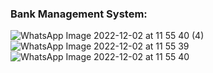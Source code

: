 ### Bank Management System:
![WhatsApp Image 2022-12-02 at 11 55 40 (4)](https://user-images.githubusercontent.com/119059108/206895160-fb288dcd-205b-41a5-91fa-55c3131c94c5.jpeg)
![WhatsApp Image 2022-12-02 at 11 55 39](https://user-images.githubusercontent.com/119059108/206895185-886ff3f4-8c87-4aa9-b396-576dcf3a24d4.jpeg)
![WhatsApp Image 2022-12-02 at 11 55 40](https://user-images.githubusercontent.com/119059108/206895195-bd6da4a3-04ad-45db-8154-8c3d563a2beb.jpeg)
